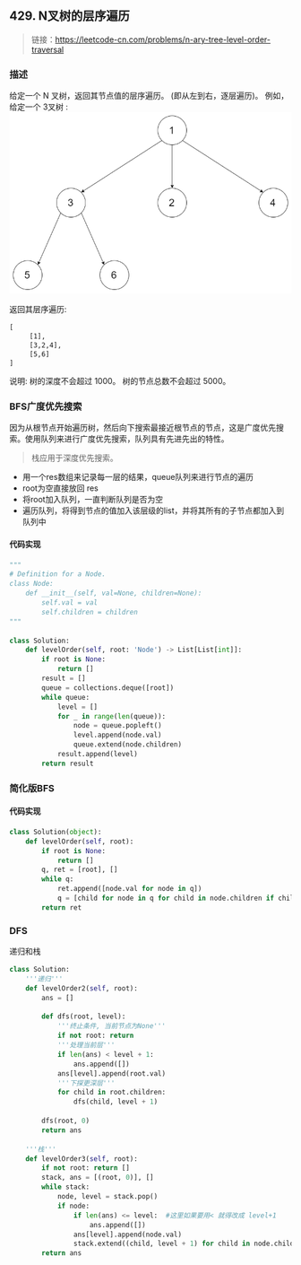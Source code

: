 ## 429. N叉树的层序遍历
>链接：https://leetcode-cn.com/problems/n-ary-tree-level-order-traversal

### 描述
给定一个 N 叉树，返回其节点值的层序遍历。 (即从左到右，逐层遍历)。
例如，给定一个 3叉树 :
![3叉树](../images/tree12.png)

返回其层序遍历:
```shell
[
     [1],
     [3,2,4],
     [5,6]
]
```

说明:
树的深度不会超过 1000。
树的节点总数不会超过 5000。

### BFS广度优先搜索
因为从根节点开始遍历树，然后向下搜索最接近根节点的节点，这是广度优先搜索。使用队列来进行广度优先搜索，队列具有先进先出的特性。
>栈应用于深度优先搜索。

- 用一个res数组来记录每一层的结果，queue队列来进行节点的遍历
- root为空直接放回 res
- 将root加入队列，一直判断队列是否为空
- 遍历队列，将得到节点的值加入该层级的list，并将其所有的子节点都加入到队列中

#### 代码实现
```python
"""
# Definition for a Node.
class Node:
    def __init__(self, val=None, children=None):
        self.val = val
        self.children = children
"""

class Solution:
    def levelOrder(self, root: 'Node') -> List[List[int]]:
        if root is None:
            return []
        result = []
        queue = collections.deque([root])
        while queue:
            level = []
            for _ in range(len(queue)):
                node = queue.popleft()
                level.append(node.val)
                queue.extend(node.children)
            result.append(level)
        return result
```
### 简化版BFS
#### 代码实现
```python
class Solution(object):
    def levelOrder(self, root):
        if root is None:
            return []
        q, ret = [root], []
        while q:
            ret.append([node.val for node in q])
            q = [child for node in q for child in node.children if child]
        return ret
```

### DFS
递归和栈
```python
class Solution:
    '''递归'''
    def levelOrder2(self, root):
        ans = []
        
        def dfs(root, level):
            '''终止条件, 当前节点为None'''
            if not root: return
            '''处理当前层'''
            if len(ans) < level + 1:
                ans.append([])
            ans[level].append(root.val)
            '''下探更深层'''
            for child in root.children:
                dfs(child, level + 1)

        dfs(root, 0)
        return ans

    '''栈'''
    def levelOrder3(self, root):
        if not root: return []
        stack, ans = [(root, 0)], []
        while stack:
            node, level = stack.pop()
            if node:
                if len(ans) <= level:  #这里如果要用< 就得改成 level+1
                    ans.append([])
                ans[level].append(node.val)
                stack.extend((child, level + 1) for child in node.children[::-1])
        return ans 
```


